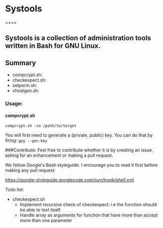 # Systools
====

## Systools is a collection of administration tools written in Bash for GNU Linux. 

## Summary

* compcrypt.sh:
* checkexpect.sh:
* setperm.sh:
* vhostgen.sh:

### Usage:

#### compcrypt.sh

`compcrypt.sh -ce /path/to/target`

You will first need to generate a (private, public) key. You can do that by firing:
`gpg --gen-key`

###Contribute:
Feel free to contribute whether it is by creating an issue, asking for an enhancement or making a pull request.

We follow Google's Bash styleguide. I encourage you to read it first before making any pull request: 

https://google-styleguide.googlecode.com/svn/trunk/shell.xml

Todo list:

* checkexpect.sh
   * Implement recursive check of checkexpect: i.e the function should be able to test itself.
   * Handle array as arguments for function that have more than accept more than one parameter
